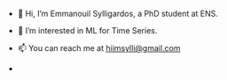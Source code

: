- 👋 Hi, I’m Emmanouil Sylligardos, a PhD student at ENS.
 
- 👀 I’m interested in ML for Time Series.
  
- 📫 You can reach me at hiimsylli@gmail.com
- 
<!---
sylligardos/sylligardos is a ✨ special ✨ repository because its `README.md` (this file) appears on your GitHub profile.
You can click the Preview link to take a look at your changes.
--->
